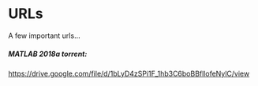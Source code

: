 # URLs
A few important urls...

##### MATLAB 2018a torrent:
https://drive.google.com/file/d/1bLyD4zSPi1F_1hb3C6boBBfllofeNylC/view
